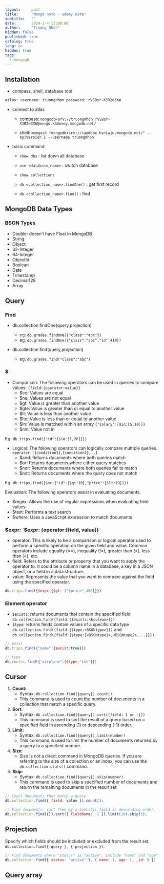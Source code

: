 ```yaml
---
layout:     post
title:      "Mongo note - udemy note"
subtitle:   ""
date:       2024-1-4 12:00:00
author:     "Truong Nhon"
hidden: false
published: true
catalog: true
lang: en
hidden: true
tags:
  - mongogb
---
```


## Installation

- compass, shell, database tool

```bash
atlas: username: truongnhon password: rVSBsr-X3R2e3XW
```

- connect to atlas

  - compass: `mongodb+srv://truongnhon:rVSBsr-X3R2e3XW@mongo.kh3ovey.mongodb.net/`

  - shell: `mongosh "mongodb+srv://sandbox.bvniwju.mongodb.net/" --apiVersion 1 --username truongnhon`

- basic command

  - `show dbs` : list down all database

  - `use <database_name>` : switch database

  - `show collections`

  - `db.<collection_name>.findOne()` : get first record

  - `db.<collection_name>.find()` : find

## MongoDB Data Types

### BSON Types

- Double: doesn’t have Float in MongoDB
- String
- Object
- 32-Integer
- 64-Integer
- ObjectId
- Boolean
- Date
- Timestamp
- Decimal128
- Array

## Query

### Find

- db.collection.findOne(query,projection)
  - eg: `db.grades.findOne({"class":"abc"})`
  - eg: `db.grades.findOne({"class":"abc","id":419})`

- db.collection.find(query,projection)
  - eg: `db.grades.find("class":"abc")`

### $

- Comparison: The following operators can be used in queries to compare values: `{field:{operator:value}}`
  - $eq: Values are equal
  - $ne: Values are not equal
  - $gt: Value is greater than another value
  - $gte: Value is greater than or equal to another value
  - $lt: Value is less than another value
  - $lte: Value is less than or equal to another value
  - $in: Value is matched within an array `{"salary":{$in:[5,10]}}`
  - $nin: Value not in

Eg: `db.trips.find({"id":{$in:[1,20]}})`

- Logical: The following operators can logically compare multiple queries. `operator:[{condition1},{condition2},..]`
  - $and: Returns documents where both queries match
  - $or: Returns documents where either query matches
  - $nor: Returns documents where both queries fail to match
  - $not: Returns documents where the query does not match

Eg: `db.trips.find({$or:["id":{$gt:10},"price":{$lt:19}]})`

Evaluation: The following operators assist in evaluating documents.

- $regex: Allows the use of regular expressions when evaluating field values
- $text: Performs a text search
- $where: Uses a JavaScript expression to match documents

### $expr: `$expr: {operator:[field, value]}`

- operator: This is likely to be a comparison or logical operator used to perform a specific operation on the given field and value. Common operators include equality (==), inequality (!=), greater than (>), less than (<), etc.
- field: Refers to the attribute or property that you want to apply the operator to. It could be a column name in a database, a key in a JSON object, or a field in a data structure.
- value: Represents the value that you want to compare against the field using the specified operator.

```js
db.trips.find({$expr:{$gt: ["$price",400]}})
```

### Element operator

- `$exists`: returns documents that contain the specified field `db.collection.find({field:{$exists:<boolean>}})`
- `$type`: returns fields contain values of a specific data type `db.collection.find({field:{$type:<BSONtype>}})` and `db.collection.find({field:{$type:[<BSONtype1>,<BSONtype2>,...]}})`

```js
// exist
db.trips.find({"name":{$exist:true}})

// type
db.routes.find({"airplane":{$type:"int"}})
```

## Cursor

1. **Count:**
   - Syntax: `db.collection.find({query}).count()`
   - This command is used to count the number of documents in a collection that match a specific query.
2. **Sort:**
   - Syntax: `db.collection.find({query}).sort({field: 1 or -1})`
   - This command is used to sort the result of a query based on a specified field in ascending (1) or descending (-1) order.
3. **Limit:**
   - Syntax: `db.collection.find({query}).limit(number)`
   - This command is used to limit the number of documents returned by a query to a specified number.
4. **Size:**
   - Size is not a direct command in MongoDB queries. If you are referring to the size of a collection or an index, you can use the `db.collection.stats()` command.
5. **Skip:**
   - Syntax: `db.collection.find({query}).skip(number)`
   - This command is used to skip a specified number of documents and return the remaining documents in the result set.

```javascript
// Count documents that match a query
db.collection.find({ field: value }).count();

// Find documents, sort them by a specific field in descending order, limit the result to 10, and skip the first 5 documents
db.collection.find({}).sort({ fieldName: -1 }).limit(10).skip(5);
```

## Projection

Specify which fields should be included or excluded from the result set. `db.collection.find({ query }, { projection })`.

```javascript
// Find documents where "status" is "active", include "name" and "age" fields, exclude "_id" field
db.collection.find({ status: "active" }, { name: 1, age: 1, _id: 0 })
```

## Query array
